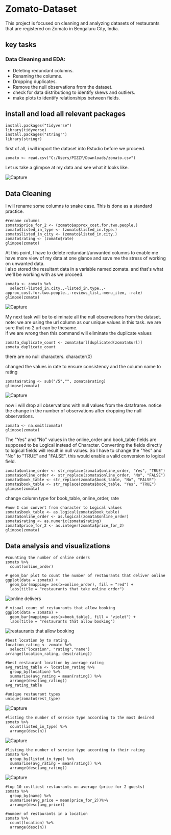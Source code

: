 # Zomato-Dataset
This project is focused on cleaning and analyzing datasets of restaurants that are registered on Zomato in Bengaluru City, India.  

## key tasks

### Data Cleaning and EDA:
- Deleting redundant columns.
- Renaming the columns.
- Dropping duplicates.
- Remove the null observations from the dataset.
- check for data distributiong to identify skews and outliers.
- make plots to identify relationships between fields.


## install and load all relevant packages
```{R}
install.packages("tidyverse")
library(tidyverse)
install.packages("stringr")
library(stringr)
```
first of all, i will import the dataset into Rstudio before we proceed.
```{R}
zomato <- read.csv("C:/Users/PIZZY/Downloads/zomato.csv")
```
Let us take a glimpse at my data and see what it looks like. 

![Capture](https://github.com/pizzyander/Zomato-Data-Cleaning/assets/141561016/9b528e08-b7cd-4ae5-979f-277ca2492f32)

## Data Cleaning  
I will rename some columns to snake case. This is done as a standard practice.
```{R}
#rename columns
zomato$price_for_2 <- (zomato$approx_cost.for.two.people.)
zomato$listed_in_type <- (zomato$listed_in.type.)
zomato$listed_in_city <- (zomato$listed_in.city.)
zomato$rating <- (zomato$rate)
glimpse(zomato)
```

At this point, I have to delete redundant/unwanted columns to enable me have more view of my data at one glance and save me the stress of working on unwanted data.  
i also stored the resultant data in a variable named zomata. and that's what we'll be working with as we proceed.
```{R}
zomata <- zomato %>%
  select(-listed_in.city.,-listed_in.type.,-approx_cost.for.two.people.,-reviews_list,-menu_item, -rate)
glimpse(zomata)
```
![Capture](https://github.com/pizzyander/Zomato-Data-Cleaning/assets/141561016/394a0536-87b4-4dbf-a906-883c251a38ca)

My next task will be to eliminate all the null observations from the dataset. 
note: we are using the url column as our unique values in this task. we are sure that no 2 url can be thesame.  
if we are wrong then this command will eliminate the duplicate values

```{R}
zomata_duplicate_count <- zomata$url[duplicated(zomata$url)]
zomata_duplicate_count
```
there are no null characters.
character(0)

changed the values in rate to ensure consistency and the column name to rating
```{R}
zomata$rating <- sub("/5","", zomata$rating)
glimpse(zomata)
```
![Capture](https://github.com/pizzyander/Zomato-Data-Cleaning/assets/141561016/98d618b8-1ba7-4c4a-89eb-f84b397c9eeb)

now i will drop all observations with null values from the dataframe.
notice the change in the number of observations after dropping the null observations.
```{R}
zomata <- na.omit(zomata)
glimpse(zomata)
```

The "Yes" and "No" values in the online_order and book_table fields are supposed to be Logical instead of Character.
Converting the fields directly to logical fields will result in null values. 
So I have to change the "Yes" and "No" to "TRUE" and "FALSE". this would enable a valid conversion to logical field.
```{R}
zomata$online_order <- str_replace(zomata$online_order, "Yes", "TRUE")
zomata$online_order <- str_replace(zomata$online_order, "No", "FALSE")
zomata$book_table <- str_replace(zomata$book_table, "No", "FALSE")
zomata$book_table <- str_replace(zomata$book_table, "Yes", "TRUE")
glimpse(zomata)
```

change column type for book_table, online_order, rate
```{R}
#now I can convert from character to Logical values 
zomata$book_table <- as.logical(zomata$book_table)
zomata$online_order <- as.logical(zomata$online_order)
zomata$rating <- as.numeric(zomata$rating)
zomata$price_for_2 <- as.integer(zomata$price_for_2)
glimpse(zomata)
```
## Data analysis and visualizations

```{R}
#counting the number of online orders
zomato %>%
  count(online_order)

# geom_bar plot to count the number of restaurants that deliver online  
ggplot(data = zomato) +
  geom_bar(mapping= aes(x=online_order), fill = "red") +
  labs(title = "restaurants that take online order")
```
![online delivers](https://github.com/pizzyander/Zomato-Data-Cleaning/assets/141561016/b4e51127-4083-4a79-9630-d44c95b792bc)


```{R}
# visual count of restaurants that allow booking
ggplot(data = zomato) +
  geom_bar(mapping= aes(x=book_table), fill = "violet") +
  labs(title = "restaurants that allow booking")
```
![restaurants that allow booking](https://github.com/pizzyander/Zomato-Data-Cleaning/assets/141561016/c584a7f6-76ea-4bef-9ca8-38faddf495bb)

```{R}
#best location by to rating.
location_rating <- zomato %>%
  select("location", "rating","name") 
arrange(location_rating, desc(rating))
```

```{R}
#best restaurant location by average rating
avg_rating_table <- location_rating %>% 
  group_by(location) %>%
  summarise(avg_rating = mean(rating)) %>%
  arrange(desc(avg_rating))
avg_rating_table
```

```{R}
#unique restaurant types
unique(zomato$rest_type)
```
![Capture](https://github.com/pizzyander/Zomato-Data-Cleaning/assets/141561016/55c7b99f-5616-4aa7-9904-8b4de1aa8cd4)

```{R}
#listing the number of service type according to the most desired
zomato %>%
  count(listed_in_type) %>%
  arrange(desc(n))
```
![Capture](https://github.com/pizzyander/Zomato-Data-Cleaning/assets/141561016/18c055c6-f293-4fbe-b71c-11aec144e825)

```{R}
#listing the number of service type according to their rating
zomato %>%
  group_by(listed_in_type) %>%
  summarise(avg_rating = mean(rating)) %>%
  arrange(desc(avg_rating))
```
![Capture](https://github.com/pizzyander/Zomato-Data-Cleaning/assets/141561016/650666ea-6253-4aa3-b123-d2984c747430)

```{R}
#top 10 costliest restaurants on average (price for 2 guests)
zomato %>%
  group_by(name) %>%
  summarise(avg_price = mean(price_for_2))%>%
  arrange(desc(avg_price))
```

```{R}
#number of restaurants in a location
zomato %>%
  count(location) %>%
  arrange(desc(n))
```
